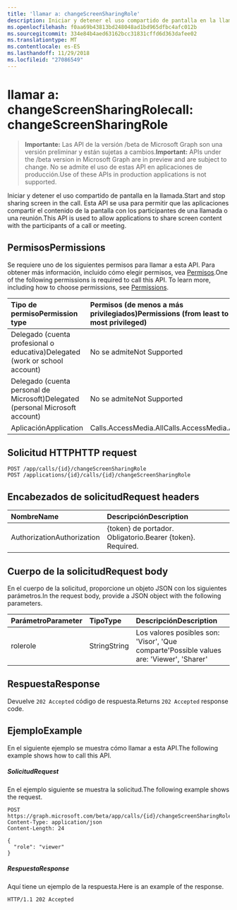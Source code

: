 ```yaml
---
title: 'llamar a: changeScreenSharingRole'
description: Iniciar y detener el uso compartido de pantalla en la llamada. Esta API se usa para permitir que las aplicaciones compartir el contenido de la pantalla con los participantes de una llamada o una reunión.
ms.openlocfilehash: f0aa69b43813bd248048ad1bd965dfbc4afc012b
ms.sourcegitcommit: 334e84b4aed63162bcc31831cffd6d363dafee02
ms.translationtype: MT
ms.contentlocale: es-ES
ms.lasthandoff: 11/29/2018
ms.locfileid: "27086549"
---
```

# <a name="call-changescreensharingrole"></a><span data-ttu-id="ad153-104">llamar a: changeScreenSharingRole</span><span class="sxs-lookup"><span data-stu-id="ad153-104">call: changeScreenSharingRole</span></span>

> <span data-ttu-id="ad153-105">**Importante:** Las API de la versión /beta de Microsoft Graph son una versión preliminar y están sujetas a cambios.</span><span class="sxs-lookup"><span data-stu-id="ad153-105">**Important:** APIs under the /beta version in Microsoft Graph are in preview and are subject to change.</span></span> <span data-ttu-id="ad153-106">No se admite el uso de estas API en aplicaciones de producción.</span><span class="sxs-lookup"><span data-stu-id="ad153-106">Use of these APIs in production applications is not supported.</span></span>

<span data-ttu-id="ad153-107">Iniciar y detener el uso compartido de pantalla en la llamada.</span><span class="sxs-lookup"><span data-stu-id="ad153-107">Start and stop sharing screen in the call.</span></span> <span data-ttu-id="ad153-108">Esta API se usa para permitir que las aplicaciones compartir el contenido de la pantalla con los participantes de una llamada o una reunión.</span><span class="sxs-lookup"><span data-stu-id="ad153-108">This API is used to allow applications to share screen content with the participants of a call or meeting.</span></span>

## <a name="permissions"></a><span data-ttu-id="ad153-109">Permisos</span><span class="sxs-lookup"><span data-stu-id="ad153-109">Permissions</span></span>
<span data-ttu-id="ad153-p104">Se requiere uno de los siguientes permisos para llamar a esta API. Para obtener más información, incluido cómo elegir permisos, vea [Permisos](/graph/permissions-reference).</span><span class="sxs-lookup"><span data-stu-id="ad153-p104">One of the following permissions is required to call this API. To learn more, including how to choose permissions, see [Permissions](/graph/permissions-reference).</span></span>

| <span data-ttu-id="ad153-112">Tipo de permiso</span><span class="sxs-lookup"><span data-stu-id="ad153-112">Permission type</span></span>                        | <span data-ttu-id="ad153-113">Permisos (de menos a más privilegiados)</span><span class="sxs-lookup"><span data-stu-id="ad153-113">Permissions (from least to most privileged)</span></span> |
|:---------------------------------------|:--------------------------------------------|
| <span data-ttu-id="ad153-114">Delegado (cuenta profesional o educativa)</span><span class="sxs-lookup"><span data-stu-id="ad153-114">Delegated (work or school account)</span></span>     | <span data-ttu-id="ad153-115">No se admite</span><span class="sxs-lookup"><span data-stu-id="ad153-115">Not Supported</span></span>                               |
| <span data-ttu-id="ad153-116">Delegado (cuenta personal de Microsoft)</span><span class="sxs-lookup"><span data-stu-id="ad153-116">Delegated (personal Microsoft account)</span></span> | <span data-ttu-id="ad153-117">No se admite</span><span class="sxs-lookup"><span data-stu-id="ad153-117">Not Supported</span></span>                               |
| <span data-ttu-id="ad153-118">Aplicación</span><span class="sxs-lookup"><span data-stu-id="ad153-118">Application</span></span>                            | <span data-ttu-id="ad153-119">Calls.AccessMedia.All</span><span class="sxs-lookup"><span data-stu-id="ad153-119">Calls.AccessMedia.All</span></span>                       |

## <a name="http-request"></a><span data-ttu-id="ad153-120">Solicitud HTTP</span><span class="sxs-lookup"><span data-stu-id="ad153-120">HTTP request</span></span>
<!-- { "blockType": "ignored" } -->
```http
POST /app/calls/{id}/changeScreenSharingRole
POST /applications/{id}/calls/{id}/changeScreenSharingRole
```

## <a name="request-headers"></a><span data-ttu-id="ad153-121">Encabezados de solicitud</span><span class="sxs-lookup"><span data-stu-id="ad153-121">Request headers</span></span>
| <span data-ttu-id="ad153-122">Nombre</span><span class="sxs-lookup"><span data-stu-id="ad153-122">Name</span></span>          | <span data-ttu-id="ad153-123">Descripción</span><span class="sxs-lookup"><span data-stu-id="ad153-123">Description</span></span>               |
|:--------------|:--------------------------|
| <span data-ttu-id="ad153-124">Authorization</span><span class="sxs-lookup"><span data-stu-id="ad153-124">Authorization</span></span> | <span data-ttu-id="ad153-p105">{token} de portador. Obligatorio.</span><span class="sxs-lookup"><span data-stu-id="ad153-p105">Bearer {token}. Required.</span></span> |

## <a name="request-body"></a><span data-ttu-id="ad153-127">Cuerpo de la solicitud</span><span class="sxs-lookup"><span data-stu-id="ad153-127">Request body</span></span>
<span data-ttu-id="ad153-128">En el cuerpo de la solicitud, proporcione un objeto JSON con los siguientes parámetros.</span><span class="sxs-lookup"><span data-stu-id="ad153-128">In the request body, provide a JSON object with the following parameters.</span></span>

| <span data-ttu-id="ad153-129">Parámetro</span><span class="sxs-lookup"><span data-stu-id="ad153-129">Parameter</span></span>      | <span data-ttu-id="ad153-130">Tipo</span><span class="sxs-lookup"><span data-stu-id="ad153-130">Type</span></span>    |<span data-ttu-id="ad153-131">Descripción</span><span class="sxs-lookup"><span data-stu-id="ad153-131">Description</span></span>|
|:---------------|:--------|:----------|
|<span data-ttu-id="ad153-132">role</span><span class="sxs-lookup"><span data-stu-id="ad153-132">role</span></span>|<span data-ttu-id="ad153-133">String</span><span class="sxs-lookup"><span data-stu-id="ad153-133">String</span></span>|<span data-ttu-id="ad153-134">Los valores posibles son: 'Visor', 'Que comparte'</span><span class="sxs-lookup"><span data-stu-id="ad153-134">Possible values are: 'Viewer', 'Sharer'</span></span>|

## <a name="response"></a><span data-ttu-id="ad153-135">Respuesta</span><span class="sxs-lookup"><span data-stu-id="ad153-135">Response</span></span>
<span data-ttu-id="ad153-136">Devuelve `202 Accepted` código de respuesta.</span><span class="sxs-lookup"><span data-stu-id="ad153-136">Returns `202 Accepted` response code.</span></span>

## <a name="example"></a><span data-ttu-id="ad153-137">Ejemplo</span><span class="sxs-lookup"><span data-stu-id="ad153-137">Example</span></span>
<span data-ttu-id="ad153-138">En el siguiente ejemplo se muestra cómo llamar a esta API.</span><span class="sxs-lookup"><span data-stu-id="ad153-138">The following example shows how to call this API.</span></span>

##### <a name="request"></a><span data-ttu-id="ad153-139">Solicitud</span><span class="sxs-lookup"><span data-stu-id="ad153-139">Request</span></span>
<span data-ttu-id="ad153-140">En el ejemplo siguiente se muestra la solicitud.</span><span class="sxs-lookup"><span data-stu-id="ad153-140">The following example shows the request.</span></span>

<!-- {
  "blockType": "request",
  "name": "call_changeScreenSharingRole"
}-->
```http
POST https://graph.microsoft.com/beta/app/calls/{id}/changeScreenSharingRole
Content-Type: application/json
Content-Length: 24

{
  "role": "viewer"
}
```

##### <a name="response"></a><span data-ttu-id="ad153-141">Respuesta</span><span class="sxs-lookup"><span data-stu-id="ad153-141">Response</span></span>
<span data-ttu-id="ad153-142">Aquí tiene un ejemplo de la respuesta.</span><span class="sxs-lookup"><span data-stu-id="ad153-142">Here is an example of the response.</span></span> 

<!-- {
  "blockType": "response",
  "truncated": true,
  "@odata.type": "microsoft.graph.None"
} -->
```http
HTTP/1.1 202 Accepted
```

<!-- uuid: 8fcb5dbc-d5aa-4681-8e31-b001d5168d79
2015-10-25 14:57:30 UTC -->
<!-- {
  "type": "#page.annotation",
  "description": "call: changeScreenSharingRole",
  "keywords": "",
  "section": "documentation",
  "tocPath": ""
}-->
